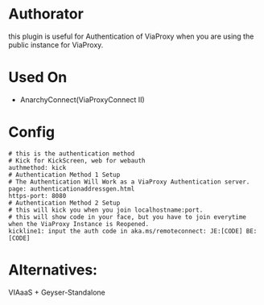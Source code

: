 # Authorator
this plugin is useful for Authentication of ViaProxy when you are using the public instance for ViaProxy.
# Used On
* AnarchyConnect(ViaProxyConnect II)
# Config
```
# this is the authentication method
# Kick for KickScreen, web for webauth
authmethod: kick
# Authentication Method 1 Setup
# The Authentication Will Work as a ViaProxy Authentication server.
page: authenticationaddressgen.html
https-port: 8080
# Authentication Method 2 Setup
# this will kick you when you join localhostname:port.
# this will show code in your face, but you have to join everytime when the ViaProxy Instance is Reopened.
kickline1: input the auth code in aka.ms/remoteconnect: JE:[CODE] BE:[CODE] 
```
# Alternatives:
VIAaaS + Geyser-Standalone
